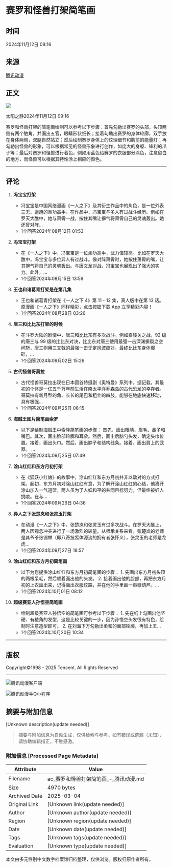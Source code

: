 # 赛罗和怪兽打架简笔画

## 时间
2024年11月12日 09:16

## 来源
[腾讯动漫](https://manhua.acimg.cn)

## 正文
![](https://manhua.acimg.cn/operation/0/24_11_00_d745d52b38bf49e2397f5c925d926c8f_1721790015435.png/0)

太阳之静2024年11月12日 09:16

赛罗和怪兽打架的简笔画绘制可以参考以下步骤：首先勾勒出赛罗的头部，头顶两侧有两个触角，并画出五官，眼睛形状细长；接着勾勒出赛罗的身体轮廓，双手放在身体两侧，双腿自然站立；然后绘制赛罗身体上的纹理细节和胸前的能量灯；再勾勒出怪兽的形象，可以根据常见的怪兽形象进行创作，如庞大的身躯、锋利的爪子等；最后对赛罗和怪兽进行着色，例如用蓝色给赛罗的衣服部分涂色，注意留白的地方，而怪兽可以根据其特性涂上相应的颜色。

---

## 评论
1. **冯宝宝打架**
   - 冯宝宝是中国网络漫画《一人之下》及其衍生作品中的角色，是一位外表三无、邋遢的炁功高手。在作品中，冯宝宝与多人有过战斗经历。例如在罗天大醮中，她与萧霄一战，按住其嘴让擤气将萧霄自己的灵魂轰出。她还曾对阵...
   - 1个回答2024年08月12日 01:53
   
2. **冯宝宝打架**
   - 在《一人之下》中，冯宝宝是一位炁功高手，武力值较高。比如在罗天大醮中，冯宝宝与多位异人有过战斗。像对阵萧霄时，她按住萧霄的嘴，让其擤气将自己的灵魂轰出。与唐文龙对战，冯宝宝也展现出了强大的实力。此外，...
   - 1个回答2024年08月15日 13:59

3. **王也和诸葛青打架是在第几集**
   - 王也和诸葛青打架在《一人之下 4》第 11 - 12 集，真人版中在第 13 话。 原漫画《一人之下》同样精彩，点击按钮下载 App 立享精彩内容！
   - 1个回答2024年08月28日 03:26

4. **唐三和比比东打架的时候**
   - 在斗罗大陆的剧情中，唐三和比比东有多次战斗。例如嘉陵关之战，92 级的唐三与 99 级的比比东对决，比比东对唐三使用最强一击深渊撕裂之空间斩，唐三则用三叉戟的最强一击无定风波应对，最终比比东身体爆碎，...
   - 1个回答2024年09月02日 15:26

5. **古代怪兽哥莫拉**
   - 古代怪兽哥莫拉出现在日本圆谷特摄剧《奥特曼》系列中。据记载，其最初的个体是一亿五千万年前生活在南太平洋乔森岛的古代恐龙的幸存者。哥莫拉有新月型的角、长长的尾巴和粗壮的四肢，能够在地底快速移动，具有极强...
   - 1个回答2024年09月25日 06:15

6. **海贼王图片简笔画索罗**
   - 以下是绘制海贼王中索隆简笔画的步骤： 首先，画出眼睛、眉毛、鼻子和嘴巴。其次，画出脸部轮廓和耳朵。然后，画出后脑勺头发，确定头巾位置。接着，画出头巾。然后，画出脖子和结构线条。接着，画出肩上的武器。 ...
   - 1个回答2024年09月25日 07:49

7. **涂山红红和东方月初打架**
   - 在《狐妖小红娘》的故事中，涂山红红和东方月初并非以敌对的方式打架。起初，东方月初对涂山红红有意，为了解开涂山红红的心结，他离开涂山加入一气道盟，两人虽为了人妖和平的共同目标努力，但最终被奸人挑唆。在与...
   - 1个回答2024年09月26日 04:36

8. **异人之下张楚岚和张灵玉打架**
   - 在动漫《一人之下》中，张楚岚和张灵玉有过多次战斗。在罗天大醮上，两人因观念冲突进行了一场激烈的较量。从师承关系来看，张楚岚的老师是其爷爷张锡林（即八奇技炁体源流的拥有者张怀义），张灵玉的老师是龙虎...
   - 1个回答2024年09月27日 18:57

9. **涂山红红和东方月初简笔画**
   - 以下为您提供涂山红红和东方月初简笔画的步骤： 1. 先画出东方月初头顶的两根呆毛，然后顺着画出他的头发。 2. 接着画出他的脸部，再把东方月初的上衣画出来，记得画出衣服纹路，并在他的手里画一串糖葫芦。...
   - 1个回答2024年10月01日 08:12

10. **超级赛亚人孙悟空简笔画**
    - 绘制超级赛亚人孙悟空的简笔画可参考以下步骤： 1. 先在纸上勾画出他坚硬、有棱角的发型，这是比较关键的一步，因为孙悟空头发很有特色，绘制时注意造型即可。 2. 在刘海下方勾勒出柔和的面部轮廓，再加上五...
    - 1个回答2024年10月20日 10:34

---

## 版权
Copyright©1998 - 2025 Tencent. All Rights Reserved

---

![腾讯动漫客户端](//manhua.acimg.cn/operation/0/27_15_11_94b2b0e2efcc8c7cbfc08cb2bfdffa12_1687849891872.jpg/0)

![腾讯动漫手Q小程序](//manhua.acimg.cn/operation/0/02_17_39_568a54c7f8cc4be9dc548c3ecd38f041_1675330776303.png/0)
<!-- tcd_original_link https://ac.qq.com/Ask/detail/aid/petuiqjdos -->


## 摘要与附加信息

<!-- tcd_abstract -->
[Unknown description(update needed)]
<!-- tcd_abstract_end -->

> 摘要与附加信息为自动生成，仅供检索与参考。如有错误或遗漏（未知），请协助编辑指正，不胜感激。

### 附加信息 [Processed Page Metadata]

| Attribute       | Value                                  |
|-----------------|----------------------------------------|
| Filename        | ac_赛罗和怪兽打架简笔画_-_腾讯动漫.md                             |
| Size            | 4970 bytes                           |
| Archived Date   | 2025-03-04                             |
| Original Link   | [Unknown link(update needed)]                       |
| Author          | [Unknown author(update needed)]                               |
| Region          | [Unknown region(update needed)]                               |
| Date            | [Unknown date(update needed)]                                 |
| Tags            | [Unknown tags(update needed)]                                 |
| Evaluation            | [Unknown type(update needed)]                                 |
<!-- tcd_table_end -->

本文由多元性别中文数字档案馆归档整理，仅供浏览。版权归原作者所有。
